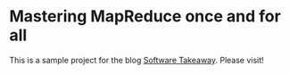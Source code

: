 # Mastering MapReduce once and for all

This is a sample project for the blog [Software Takeaway](http://softwaretakeaway.wordpress.com). Please visit!
